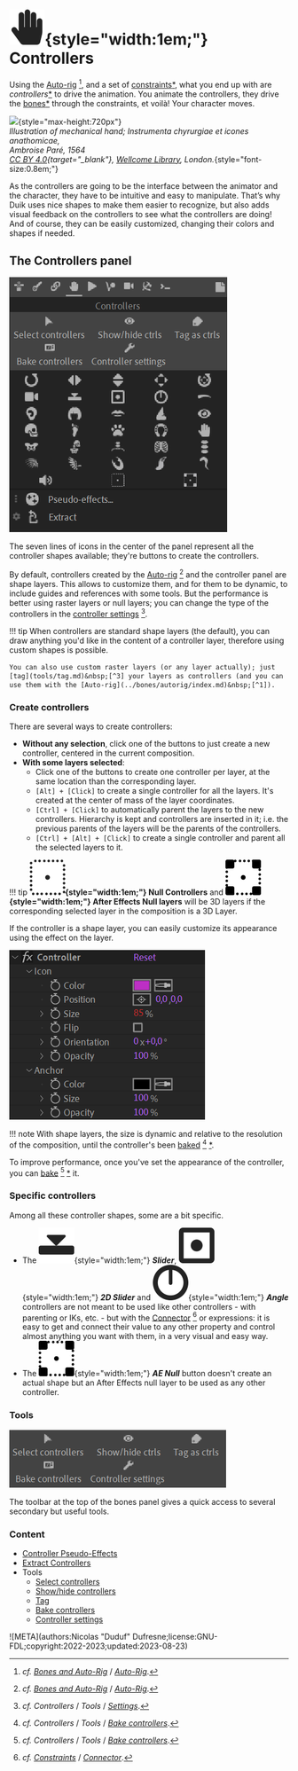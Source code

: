 # ![](../../img/duik/icons/controller.svg){style="width:1em;"} Controllers

Using the [Auto-rig](../bones/autorig/index.md)&nbsp;[^1], and a set of [constraints](../constraints/index.md)[*](../../misc/glossary.md), what you end up with are *controllers*[*](../../misc/glossary.md) to drive the animation. You animate the controllers, they drive the [bones](../bones/index.md)[*](../../misc/glossary.md) through the constraints, et voilà! Your character moves.

![](../../img/illustration/Ambroise_Pare_prosthetics_mechanical_hand_Wellcome_L0023364.png){style="max-height:720px"}  
*Illustration of mechanical hand; Instrumenta chyrurgiae et icones anathomicae,  
Ambroise Paré, 1564   
[CC BY 4.0](https://creativecommons.org/licenses/by/4.0/deed.en){target="_blank"}, [Wellcome Library](http://wellcomeimages.org/), London.*{style="font-size:0.8em;"}

As the controllers are going to be the interface between the animator and the character, they have to be intuitive and easy to manipulate. That’s why Duik uses nice shapes to make them easier to recognize, but also adds visual feedback on the controllers to see what the controllers are doing! And of course, they can be easily customized, changing their colors and shapes if needed.

## The Controllers panel

![](../../img/duik/controllers/panel.png)

The seven lines of icons in the center of the panel represent all the controller shapes available; they're buttons to create the controllers.

By default, controllers created by the [Auto-rig](../bones/autorig/index.md)&nbsp;[^1] and the controller panel are shape layers. This allows to customize them, and for them to be dynamic, to include guides and references with some tools. But the performance is better using raster layers or null layers; you can change the type of the controllers in the [controller settings](tools/settings.md)&nbsp;[^2].

!!! tip
    When controllers are standard shape layers (the default), you can draw anything you'd like in the content of a controller layer, therefore using custom shapes is possible.

    You can also use custom raster layers (or any layer actually); just [tag](tools/tag.md)&nbsp;[^3] your layers as controllers (and you can use them with the [Auto-rig](../bones/autorig/index.md)&nbsp;[^1]).

### Create controllers

There are several ways to create controllers:

- **Without any selection**, click one of the buttons to just create a new controller, centered in the current composition.
- **With some layers selected**:  
    - Click one of the buttons to create one controller per layer, at the same location than the corresponding layer.
    - `[Alt] + [Click]` to create a single controller for all the layers. It's created at the center of mass of the layer coordinates.
    - `[Ctrl] + [Click]` to automatically parent the layers to the new controllers. Hierarchy is kept and controllers are inserted in it; i.e. the previous parents of the layers will be the parents of the controllers.
    - `[Ctrl] + [Alt] + [Click]` to create a single controller and parent all the selected layers to it.

!!! tip
    **![](../../img/duik/icons/null.svg){style="width:1em;"} Null Controllers** and **![](../../img/duik/icons/ae_null.svg){style="width:1em;"} After Effects Null layers** will be 3D layers if the corresponding selected layer in the composition is a 3D Layer.

If the controller is a shape layer, you can easily customize its appearance using the effect on the layer.

![](../../img/duik/controllers/effect.png)

!!! note
    With shape layers, the size is dynamic and relative to the resolution of the composition, until the controller's been [baked](tools/bake.md)&nbsp;[^4]&nbsp;[*](../../misc/glossary.md).

To improve performance, once you've set the appearance of the controller, you can [bake](tools/bake.md)&nbsp;[^4]&nbsp;[*](../../misc/glossary.md) it.

### Specific controllers

Among all these controller shapes, some are a bit specific.

- The ![](../../img/duik/icons/slider.svg){style="width:1em;"} ***Slider***, ![](../../img/duik/icons/2d_slider.svg){style="width:1em;"} ***2D Slider*** and ![](../../img/duik/icons/angle.svg){style="width:1em;"} ***Angle*** controllers are not meant to be used like other controllers - with parenting or IKs, etc. - but with the [Connector](../constraints/connector.md)&nbsp;[^5] or expressions: it is easy to get and connect their value to any other property and control almost anything you want with them, in a very visual and easy way.
- The ![](../../img/duik/icons/ae_null.svg){style="width:1em;"} ***AE Null*** button doesn't create an actual shape but an After Effects null layer to be used as any other controller.

### Tools

![](../../img/duik/controllers/tools.png)

The toolbar at the top of the bones panel gives a quick access to several secondary but useful tools.

### Content

- [Controller Pseudo-Effects](pseudo-effects.md)
- [Extract Controllers](extract.md)
- Tools  
    - [Select controllers](tools/select.md)
    - [Show/hide controllers](tools/show-hide.md)
    - [Tag](tools/tag.md)
    - [Bake controllers](tools/bake.md)
    - [Controller settings](tools/settings.md)

[^1]: *cf.* *[Bones and Auto-Rig](../bones/index.md)* / *[Auto-Rig](../bones/autorig/index.md)*.

[^2]: *cf.* *Controllers* / *Tools* / *[Settings](tools/settings.md)*.

[^3]: *cf.* *Controllers* / *Tools* / *[Settings](tools/tag.md)*.

[^4]: *cf.* *Controllers* / *Tools* / *[Bake controllers](tools/bake.md)*.

[^5]: *cf.* *[Constraints](../constraints/index.md)* / *[Connector](../constraints/connector.md)*.


![META](authors:Nicolas "Duduf" Dufresne;license:GNU-FDL;copyright:2022-2023;updated:2023-08-23)
